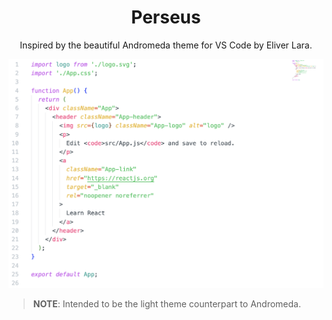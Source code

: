 
<div align="center">

# Perseus
Inspired by the beautiful Andromeda theme for VS Code by Eliver Lara.

![](images/Perseus.png)

</div>

> **NOTE**: Intended to be the light theme counterpart to Andromeda.

